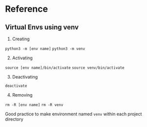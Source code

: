 # Reference

## Virtual Envs using venv

1) Creating 

`python3 -m [env name]` 
`python3 -m venv`

2) Activating

`source [env name]/bin/activate`
`source venv/bin/activate`

3) Deactivating

`deactivate`

4) Removing

`rm -R [env name]`
`rm -R venv`

Good practice to make environment named `venv` within each project directory